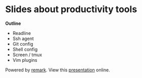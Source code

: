 # Slides about productivity tools

**Outline**

- Readline
- Ssh agent
- Git config
- Shell config
- Screen / tmux
- Vim plugins

Powered by [remark](https://github.com/gnab/remark).  View this
[presentation](https://ymattw.github.com/productivity-tools) online.
